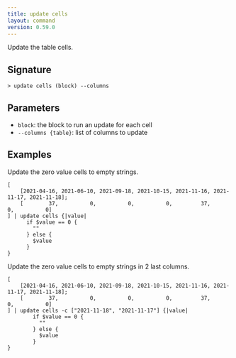 ```yaml
---
title: update cells
layout: command
version: 0.59.0
---
```


Update the table cells.

## Signature

```> update cells (block) --columns```

## Parameters

 -  `block`: the block to run an update for each cell
 -  `--columns {table}`: list of columns to update

## Examples

Update the zero value cells to empty strings.
```shell
[
    [2021-04-16, 2021-06-10, 2021-09-18, 2021-10-15, 2021-11-16, 2021-11-17, 2021-11-18];
    [        37,          0,          0,          0,         37,          0,          0]
] | update cells {|value|
      if $value == 0 {
        ""
      } else {
        $value
      }
}
```

Update the zero value cells to empty strings in 2 last columns.
```shell
[
    [2021-04-16, 2021-06-10, 2021-09-18, 2021-10-15, 2021-11-16, 2021-11-17, 2021-11-18];
    [        37,          0,          0,          0,         37,          0,          0]
] | update cells -c ["2021-11-18", "2021-11-17"] {|value|
        if $value == 0 {
          ""
        } else {
          $value
        }
}
```

